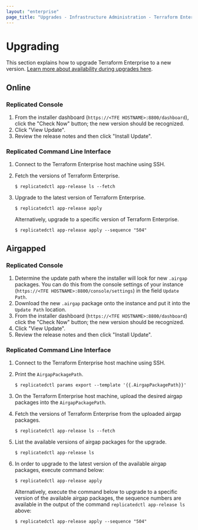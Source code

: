 ```yaml
---
layout: "enterprise"
page_title: "Upgrades - Infrastructure Administration - Terraform Enterprise"
---
```


# Upgrading

This section explains how to upgrade Terraform Enterprise to a new
version. [Learn more about availability during upgrades here](../system-overview/reliability-availability.html#availability-during-upgrades).

## Online

### Replicated Console

1. From the installer dashboard (`https://<TFE HOSTNAME>:8800/dashboard`),
    click the "Check Now" button; the new version should be recognized.
1. Click "View Update".
1. Review the release notes and then click "Install Update".

### Replicated Command Line Interface

1. Connect to the Terraform Enterprise host machine using SSH.
2. Fetch the versions of Terraform Enterprise.
   
    ```
    $ replicatedctl app-release ls --fetch
    ```

3. Upgrade to the latest version of Terraform Enterprise.
   
    ```
    $ replicatedctl app-release apply
    ```

    Alternatively, upgrade to a specific version of Terraform Enterprise.

    ```
    $ replicatedctl app-release apply --sequence "504"
    ```

## Airgapped

### Replicated Console

1. Determine the update path where the installer will look for new `.airgap`
    packages. You can do this from the console settings of your instance
    (`https://<TFE HOSTNAME>:8800/console/settings`) in the field `Update Path`.
1. Download the new `.airgap` package onto the instance and put it into the
    `Update Path` location.
1. From the installer dashboard (`https://<TFE HOSTNAME>:8800/dashboard`) click the
    "Check Now" button; the new version should be recognized.
1. Click "View Update".
1. Review the release notes and then click "Install Update".

### Replicated Command Line Interface

1. Connect to the Terraform Enterprise host machine using SSH.
2. Print the `AirgapPackagePath`.
   
    ```
    $ replicatedctl params export --template '{{.AirgapPackagePath}}'
    ```

3. On the Terraform Enterprise host machine, upload the desired airgap packages into the `AirgapPackagePath`.
4. Fetch the versions of Terraform Enterprise from the uploaded airgap packages.
   
    ```
    $ replicatedctl app-release ls --fetch
    ```

5. List the available versions of airgap packages for the upgrade.
   
    ```
    $ replicatedctl app-release ls
    ```

1. In order to upgrade to the latest version of the available airgap packages, execute command below:
   
    ```
    $ replicatedctl app-release apply
    ```

    Alternatively, execute the command below to upgrade to a specific version of the available airgap packages, the sequence numbers are available in the output of the command `replicatedctl app-release ls` above:

    ```
    $ replicatedctl app-release apply --sequence "504"
    ```
